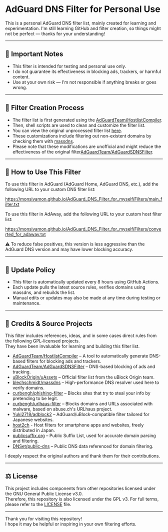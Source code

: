 # AdGuard DNS Filter for Personal Use

This is a personal AdGuard DNS filter list, mainly created for learning and experimentation.
I'm still learning GitHub and filter creation, so things might not be perfect — thanks for your understanding!

---

## 📌 Important Notes

- This filter is intended for testing and personal use only.
- I do not guarantee its effectiveness in blocking ads, trackers, or harmful content.
- Use at your own risk — I'm not responsible if anything breaks or goes wrong.

---

## 🔧 Filter Creation Process

- The filter list is first generated using the [AdGuardTeam/HostlistCompiler](https://github.com/AdguardTeam/HostlistCompiler).
- Then, shell scripts are used to clean and customize the filter list.
- You can view the original unprocessed filter list [here](https://monsivamon.github.io/AdGuard_DNS_Filter_for_myself/Filters/generated_org.txt).
- These customizations include filtering out non-existent domains by checking them with [massdns](https://github.com/blechschmidt/massdns).
- Please note that these modifications are unofficial and might reduce the effectiveness of the original filter[AdGuardTeam/AdGuardSDNSFilter](https://github.com/AdguardTeam/AdGuardSDNSFilter).

---

## 🔗 How to Use This Filter

To use this filter in AdGuard (AdGuard Home, AdGuard DNS, etc.), add the following URL to your custom DNS filter list:

https://monsivamon.github.io/AdGuard_DNS_Filter_for_myself/Filters/main_filter.txt

To use this filter in AdAway, add the following URL to your custom host filter list:

https://monsivamon.github.io/AdGuard_DNS_Filter_for_myself/Filters/converted_for_adaway.txt

⚠️ To reduce false positives, this version is less aggressive than the AdGuard DNS version and may have lower blocking accuracy.

---

## 🔄 Update Policy

- This filter is automatically updated every 8 hours using GitHub Actions.
- Each update pulls the latest source rules, verifies domains using massdns, and rebuilds the list.
- Manual edits or updates may also be made at any time during testing or maintenance.

---

## 📝 Credits & Source Projects

This filter includes references, ideas, and in some cases direct rules from the following GPL-licensed projects.  
They have been invaluable for learning and building this filter list.

- [AdGuardTeam/HostlistCompiler](https://github.com/AdguardTeam/HostlistCompiler) – A tool to automatically generate DNS-based filters for blocking ads and trackers.
- [AdGuardTeam/AdGuardSDNSFilter](https://github.com/AdguardTeam/AdGuardSDNSFilter) – DNS-based blocking of ads and tracking.
- [uBlockOrigin/uAssets](https://github.com/uBlockOrigin/uAssets) – Official filter list from the uBlock Origin team.
- [blechschmidt/massdns](https://github.com/blechschmidt/massdns) – High-performance DNS resolver used here to verify domains.
- [curbengh/phishing-filter](https://github.com/curbengh/phishing-filter) – Blocks sites that try to steal your info by pretending to be legit.
- [curbengh/urlhaus-filter](https://github.com/curbengh/urlhaus-filter) – Blocks domains and URLs associated with malware, based on abuse.ch's URLhaus project.
- [Yuki2718/adblock2](https://github.com/Yuki2718/adblock2) – AdGuard/uBlock-compatible filter tailored for Japanese websites.
- [host2ch](https://note.com/hosts2ch) - Host filters for smartphone apps and websites, freely distributed in Japan.
- [publicsuffix.org](https://publicsuffix.org/) – Public Suffix List, used for accurate domain parsing and filtering.
- [DNSet/public-dns](https://github.com/DNSet/public-dns) – Public DNS data referenced for domain filtering.

I deeply respect the original authors and thank them for their contributions.

---

## ⚖️ License

This project includes components from other repositories licensed under the GNU General Public License v3.0.  
Therefore, this repository is also licensed under the GPL v3.
For full terms, please refer to the [LICENSE](./LICENSE) file.

---

Thank you for visiting this repository!  
I hope it may be helpful or inspiring in your own filtering efforts.

